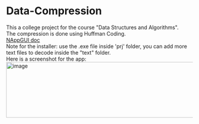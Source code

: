 # Data-Compression
This a college project for the course "Data Structures and Algorithms".  
The compression is done using Huffman Coding.  
[NAppGUI doc](https://nappgui.com/en/guide/newprj.html)  
Note for the installer: use the .exe file inside 'prj' folder, you can add more text files to decode inside the "text" folder.<br>
Here is a screenshot for the app:<br>
<img alt='image' src='https://github.com/user-attachments/assets/42433949-cf09-460e-bd3a-109aa23ca5fd' width="600" height="150">
